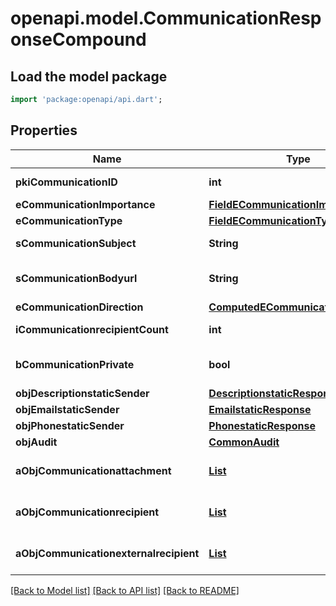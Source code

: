 # openapi.model.CommunicationResponseCompound

## Load the model package
```dart
import 'package:openapi/api.dart';
```

## Properties
Name | Type | Description | Notes
------------ | ------------- | ------------- | -------------
**pkiCommunicationID** | **int** | The unique ID of the Communication. | 
**eCommunicationImportance** | [**FieldECommunicationImportance**](FieldECommunicationImportance.md) |  | 
**eCommunicationType** | [**FieldECommunicationType**](FieldECommunicationType.md) |  | 
**sCommunicationSubject** | **String** | The subject of the Communication | 
**sCommunicationBodyurl** | **String** | The url of the body used as body in the Communication | [optional] 
**eCommunicationDirection** | [**ComputedECommunicationDirection**](ComputedECommunicationDirection.md) |  | 
**iCommunicationrecipientCount** | **int** | The count of Communicationrecipient | 
**bCommunicationPrivate** | **bool** | Whether the Communication is private or not | 
**objDescriptionstaticSender** | [**DescriptionstaticResponse**](DescriptionstaticResponse.md) |  | [optional] 
**objEmailstaticSender** | [**EmailstaticResponse**](EmailstaticResponse.md) |  | [optional] 
**objPhonestaticSender** | [**PhonestaticResponse**](PhonestaticResponse.md) |  | [optional] 
**objAudit** | [**CommonAudit**](CommonAudit.md) |  | 
**aObjCommunicationattachment** | [**List<CommunicationattachmentResponseCompound>**](CommunicationattachmentResponseCompound.md) |  | [default to const []]
**aObjCommunicationrecipient** | [**List<CommunicationrecipientResponseCompound>**](CommunicationrecipientResponseCompound.md) |  | [default to const []]
**aObjCommunicationexternalrecipient** | [**List<CommunicationexternalrecipientResponseCompound>**](CommunicationexternalrecipientResponseCompound.md) |  | [default to const []]

[[Back to Model list]](../README.md#documentation-for-models) [[Back to API list]](../README.md#documentation-for-api-endpoints) [[Back to README]](../README.md)


